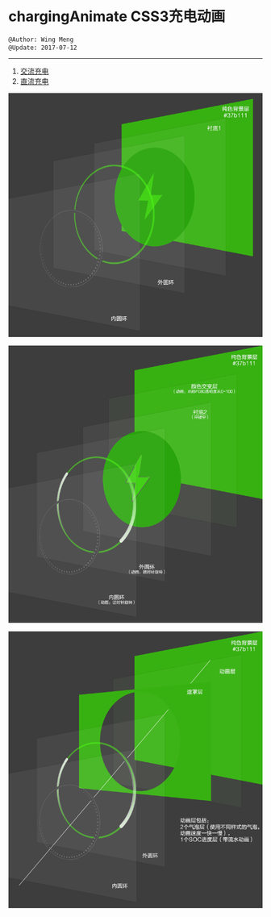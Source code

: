 # chargingAnimate CSS3充电动画
    @Author: Wing Meng
    @Update: 2017-07-12
---

1. [交流充电](https://wingmeng.github.io/chargingAnimate/demo-AC.html)
1. [直流充电](https://wingmeng.github.io/chargingAnimate/demo-DC.html)

![](Explain_AC_state1.png)

![](Explain_AC_state2.png)

![](Explain_DC.png)
